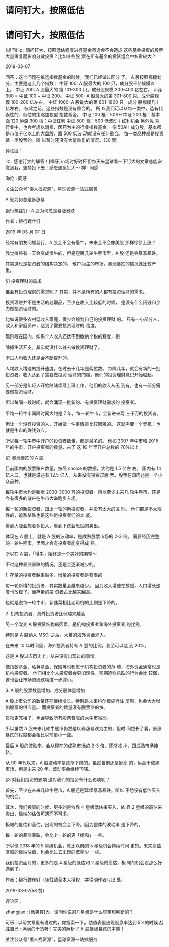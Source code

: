 # 请问钉大，按照低估

# 请问钉大，按照低估

(提问)liz : 请问钉大，按照低估程度进行基金筛选会不会造成 这些基金投资的股票大量重复而影响分散投资？比如某些股 票在所有基金的投资组合中权重较大？

2019-03-07

回答：这个问题在挑选指数基金的时候，我们已经做过区分 了。 A 股按照规模划分，主要是这么几个指数： 中证 100: A 股最大的 100 只，成分股千亿规模以上。 中证 200: A 股最大的 第 101-300 只。成分股规模 300-400 亿左右。 沪深 300 = 中证 100 + 中证 200。 中证 500: A 股最大的第 301-800 只。成分股规 模 100-200 亿左右。 中证 1000: A 股最大的第 801-1800 只。成分 股规模几十亿左右。 彼此之前，这些指数是没有重合的。 所 以我们可以从每一类中，选有代表性的、低估的策略加权型 指数基金。 中证 100 档：50AH 中证 200 档：基本面 120 沪深 300 档：中证红利 中证 500 档：500 低波动＋红利机会 另外优 秀行业中，也会考虑以消费、医药为主的行业指数基金。 像 50AH 成分股，基本都是市值千亿以上的大盘股，跟 500 低波 动就没有任何重合。 每一类品种都是投资某一类股票的。所 以暂时还没有大量重复的情况。(30 赞)

评论区：

liz : 感谢钉大的解答！[呲牙]市场时好时坏但每天来星球看一下钉大的文章总能安慰到我，坚持投下去！感恩遇见钉大～ 群 : 同感

海伦 : 同感

关注公众号"懒人找资源"，星球资源一站式服务

A 股为何总是暴涨暴

银行螺丝钉 : A 股为何总是暴涨暴跌

作者：银行螺丝钉

2019 年 03 月 07 日

经常有朋友问螺丝钉，A 股会不会有慢牛，未来会不会像美股 那样徐徐上涨？

我觉得终有一天会变成慢牛的，但是短期几轮牛熊市里，A 股 还是会暴涨暴跌。

其实这也是投资者的结构决定的。 散户为主的市场，暴涨暴跌的情况就比较严重。

§1 投资理财的需求

谁会有投资理财的需求呢？ 其实，并不是所有的人都有投资理财的需求。

投资理财并不是生活的必需品，至少在收入比较低的时候， 是没有什么闲钱和余力做投资理财的。

比如说很多农村低收入家庭，很少会规划自己的投资理财 的。 只有一小部分人，收入和家庭资产，达到了需要投资理财的 程度。

现阶段在国内，如果个人收入还达不到缴纳个税的程度，剔

除掉生活开支，其实就没什么钱去做投资理财了。

不过人均收入还是会不断提升的。

人均收入增速的提升速度，在过去十几年是两位数。 每隔几年，就会有新的一批投资者，收入达到了需要做投资 理财的门槛。他们的投资理财意识开始崛起。

另一部分是年轻人开始陆陆续续上班工作，他们的收入从无 到有，也有一部分需要做投资理财。

所以每隔一段时间，就会涌现一批新的、有投资理财需求的 投资者。

平均一轮牛市间隔时间大约是 7 年，每一轮牛市，会新进来两 三千万的投资者。

但让一个没有投资的人，开始做一件事情是比较困难的。 这就需要一个契机：也就是牛市的赚钱效应。

所以每一轮牛市中开户的投资者数量，都是最多的。 例如 2007 年牛市和 2015 年的牛市，开户投资者的数量，占了 这 10 年里开户总数的 70%以上。

§2 暴涨暴跌的 A 股

目前国内的股票账户数量，按照 choice 的数据，大约是 1.5 亿左 右。 国内有 14 亿人口，也就是说还有 12.5 亿人，从来没有投资过股 票。股票在国内还是一个小众品种。

每轮牛市大约是新增 2000-3000 万的投资者。所以至少未来几 轮牛熊市，还是会有很多的散户在牛市大举跑步入场。

每一轮的新投资者，跟上一轮的新投资者，并没有太大的区 别。 他们都是不太理性的，追涨杀跌也是这些新投资者们的本 能。

看到大涨会想着多投入，看到下跌会恐慌的卖出。

体现在 A 股上，就是 A 股的波动率，是成熟股票市场的 2-3 倍。 需要经历完整的一轮牛熊市，里面才会有投资者能变得成 熟。

所以在 A 股，「慢牛」始终是一个美好的期望～

不过这种暴涨暴跌的情况，还是会逐渐减少的。

1\. 存量的投资者越来越多，增量的投资者是有限的

每一轮新增的投资者，其实数量会越来越少。 因为收入增速在放缓，人口增长速度也放缓了。而存量的投 资者占比越来越高。

也就是说每一轮牛市，新韭菜相比老司机的比例是下降的。

2\. 机构投资者、海外投资者比例越来越高

另一个改变 A 股投资结构的因素，是机构投资者和海外投资者 的比例。

特别是 A 股纳入 MSCI 之后。大量的海外资金涌入。

在未来 10 年时间里，海外投资者持有 A 股的比例，甚至可以达 到 20%。

这是 A 股过去历史上，从来没有出现过的事情。

像指数基金、私募基金、保险等也都属于机构投资者的范 畴，海外资金通常也是机构投资者。 他们相比个人投资者会更加理性，短期追涨杀跌的行为会比 较弱，这也会让市场的涨跌幅进一步减小。

3\. A 股的股票数量增加、成分股体量增加

A 股上市公司的数量还在继续增长。特别是未来科创板施行注 册制，也会大大增加股票的供应量。 而投资者的数量没有股票涨的快。

货物更充裕了，也会导致所有股票普涨的大牛市减弱。

所以虽然 A 股未来几轮牛熊市仍然是以暴涨暴跌为主的，但时 间拉长了看，暴涨暴跌的程度都会相比以前更小一些。

最后 A 股的波动率，会从现在的成熟市场的 2-3 倍，逐渐减 小，跟成熟市场接轨。

从 90 年代以来，A 股波动率是逐渐下降的。虽然当前还是挺高 的，远高于成熟市场，但是未来 20 年，波动率会继续下降。

§3 对我们投资的影响 这对我们的投资有什么影响呢？

首先，至少在未来几轮牛熊市，A 股还是延续暴涨暴跌。所以 不愁没有低估买入的机会。

其次，我们投资的时候，更多的是依靠 4 星级低估来买入，依 靠 2 星级的高估来卖出，极端的估值可遇而不可求。

极端的低估和高估，出现的机会会下降。因为整体的波动率 是下降的。

每一轮的暴涨暴跌，会比上一轮的更「缓和」一些。

所以像 2018 年的 5 星级机会，就比以前的 5 星级机会持续时间 更短。未来高估区域的极端估值，也会比过去出现的概率少 一些。

我们投资面对的，更多的是 4 星级的低估和 2 星级的高估，极 端的机会没那么好遇到了。

作者：银行螺丝钉（转载请获本人授权，并注明作者与出 处）

2019-03-07(58 赞)

评论区：

zhangjian : [微笑]钉大，请问你说的几星级是什么界定和判断的？

可乐 : 以前文章里有说过的，你搜索一下，估值表里出现股息率达到 5%的时候 战胜自己 : 满满的干货呀！完美的解析了 A 股暴涨暴跌的本质！

关注公众号"懒人找资源"，星球资源一站式服务